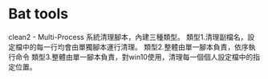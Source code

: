 # Bat tools
clean2 - Multi-Process 系統清理腳本，內建三種類型。
    類型1.清理副檔名，設定檔中的每一行均會由單獨腳本運行清理。
    類型2.整體由單一腳本負責，依序執行命令
    類型3.整體由單一腳本負責，對win10使用，清理每一個個人設定檔中的指定位置。
